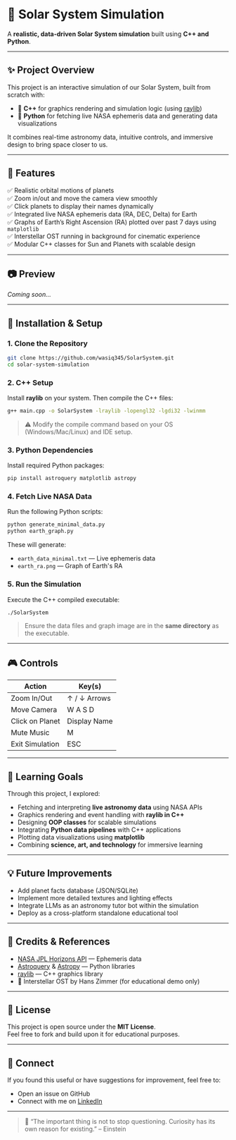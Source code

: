 # 🌌 Solar System Simulation

A **realistic, data-driven Solar System simulation** built using **C++ and Python**.

---

## ✨ Project Overview

This project is an interactive simulation of our Solar System, built from scratch with:

- 🧠 **C++** for graphics rendering and simulation logic (using [raylib](https://www.raylib.com/))
- 🐍 **Python** for fetching live NASA ephemeris data and generating data visualizations

It combines real-time astronomy data, intuitive controls, and immersive design to bring space closer to us.

---

## 🚀 Features

✅ Realistic orbital motions of planets  
✅ Zoom in/out and move the camera view smoothly  
✅ Click planets to display their names dynamically  
✅ Integrated live NASA ephemeris data (RA, DEC, Delta) for Earth  
✅ Graphs of Earth’s Right Ascension (RA) plotted over past 7 days using `matplotlib`  
✅ Interstellar OST running in background for cinematic experience  
✅ Modular C++ classes for Sun and Planets with scalable design  

---

## 📷 Preview

_Coming soon..._

---

## 🔧 Installation & Setup

### 1. Clone the Repository
```bash
git clone https://github.com/wasiq345/SolarSystem.git
cd solar-system-simulation
```

### 2. C++ Setup

Install **raylib** on your system. Then compile the C++ files:

```bash
g++ main.cpp -o SolarSystem -lraylib -lopengl32 -lgdi32 -lwinmm
```
> ⚠️ Modify the compile command based on your OS (Windows/Mac/Linux) and IDE setup.

### 3. Python Dependencies

Install required Python packages:

```bash
pip install astroquery matplotlib astropy
```

### 4. Fetch Live NASA Data

Run the following Python scripts:

```bash
python generate_minimal_data.py
python earth_graph.py
```

These will generate:
- `earth_data_minimal.txt` — Live ephemeris data
- `earth_ra.png` — Graph of Earth's RA

### 5. Run the Simulation

Execute the C++ compiled executable:

```bash
./SolarSystem
```

> Ensure the data files and graph image are in the **same directory** as the executable.

---

## 🎮 Controls

| Action            | Key(s)             |
|-------------------|--------------------|
| Zoom In/Out       | ↑ / ↓ Arrows       |
| Move Camera       | W A S D            |
| Click on Planet   | Display Name       |
| Mute Music        | M                  |
| Exit Simulation   | ESC                |

---

## 🧠 Learning Goals

Through this project, I explored:

- Fetching and interpreting **live astronomy data** using NASA APIs
- Graphics rendering and event handling with **raylib in C++**
- Designing **OOP classes** for scalable simulations
- Integrating **Python data pipelines** with C++ applications
- Plotting data visualizations using **matplotlib**
- Combining **science, art, and technology** for immersive learning

---

## 💡 Future Improvements

- Add planet facts database (JSON/SQLite)
- Implement more detailed textures and lighting effects
- Integrate LLMs as an astronomy tutor bot within the simulation
- Deploy as a cross-platform standalone educational tool

---

## 🤝 Credits & References

- [NASA JPL Horizons API](https://ssd.jpl.nasa.gov/horizons/) — Ephemeris data
- [Astroquery](https://astroquery.readthedocs.io/) & [Astropy](https://www.astropy.org/) — Python libraries
- [raylib](https://www.raylib.com/) — C++ graphics library
- 🎵 Interstellar OST by Hans Zimmer (for educational demo only)

---

## 📜 License

This project is open source under the **MIT License**.  
Feel free to fork and build upon it for educational purposes.

---

## 🙌 Connect

If you found this useful or have suggestions for improvement, feel free to:

- Open an issue on GitHub
- Connect with me on [LinkedIn](https://www.linkedin.com/in/wasiq-azeem-730215367/)

---

> 🚀 “The important thing is not to stop questioning. Curiosity has its own reason for existing.” – Einstein
